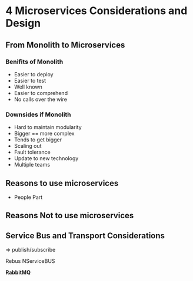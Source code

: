 # 4 Microservices Considerations and Design

## From Monolith to Microservices

### Benifits of Monolith
- Easier to deploy
- Easier to test
- Well known
- Easier to comprehend
- No calls over the wire

### Downsides if Monolith
- Hard to maintain modularity
- Bigger == more complex
- Tends to get bigger
- Scaling out
- Fault tolerance
- Update to new technology
- Multiple teams

## Reasons to use microservices

- People Part

## Reasons Not to use microservices


## Service Bus and Transport Considerations

=> publish/subscribe

Rebus
NServiceBUS

**RabbitMQ**

